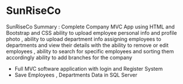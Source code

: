 # SunRiseCo

SunRiseCo Summary : Complete Company MVC App using HTML and Bootstrap and CSS ability to upload employee personal info and profile photo , ability to upload department info assigning employees to departments and view their details with the ability to remove or edit employees , ability to search for specific employees and sorting them accordingly
ability to add branches for the company 

- Full MVC software application with login and Register System
- Save Employees , Departments Data in SQL Server

